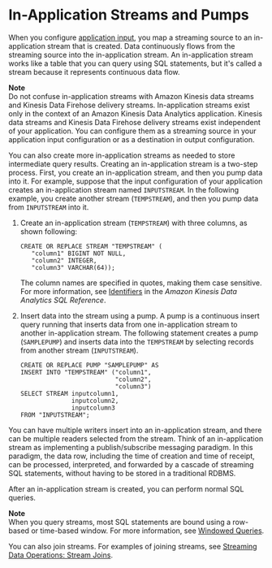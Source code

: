 # In\-Application Streams and Pumps<a name="streams-pumps"></a>

When you configure [application input](https://docs.aws.amazon.com/kinesisanalytics/latest/dev/how-it-works-input.html), you map a streaming source to an in\-application stream that is created\. Data continuously flows from the streaming source into the in\-application stream\. An in\-application stream works like a table that you can query using SQL statements, but it's called a stream because it represents continuous data flow\. 

**Note**  
Do not confuse in\-application streams with Amazon Kinesis data streams and Kinesis Data Firehose delivery streams\. In\-application streams exist only in the context of an Amazon Kinesis Data Analytics application\. Kinesis data streams and Kinesis Data Firehose delivery streams exist independent of your application\. You can configure them as a streaming source in your application input configuration or as a destination in output configuration\.

You can also create more in\-application streams as needed to store intermediate query results\. Creating an in\-application stream is a two\-step process\. First, you create an in\-application stream, and then you pump data into it\. For example, suppose that the input configuration of your application creates an in\-application stream named `INPUTSTREAM`\. In the following example, you create another stream \(`TEMPSTREAM`\), and then you pump data from `INPUTSTREAM` into it\. 

1. Create an in\-application stream \(`TEMPSTREAM`\) with three columns, as shown following:

   ```
   CREATE OR REPLACE STREAM "TEMPSTREAM" ( 
      "column1" BIGINT NOT NULL, 
      "column2" INTEGER, 
      "column3" VARCHAR(64));
   ```

   The column names are specified in quotes, making them case sensitive\. For more information, see [Identifiers](https://docs.aws.amazon.com/kinesisanalytics/latest/sqlref/sql-reference-identifiers.html) in the *Amazon Kinesis Data Analytics SQL Reference*\.

1. Insert data into the stream using a pump\. A pump is a continuous insert query running that inserts data from one in\-application stream to another in\-application stream\. The following statement creates a pump \(`SAMPLEPUMP`\) and inserts data into the `TEMPSTREAM` by selecting records from another stream \(`INPUTSTREAM`\)\.

   ```
   CREATE OR REPLACE PUMP "SAMPLEPUMP" AS 
   INSERT INTO "TEMPSTREAM" ("column1", 
                             "column2", 
                             "column3") 
   SELECT STREAM inputcolumn1, 
                 inputcolumn2, 
                 inputcolumn3
   FROM "INPUTSTREAM";
   ```

You can have multiple writers insert into an in\-application stream, and there can be multiple readers selected from the stream\. Think of an in\-application stream as implementing a publish/subscribe messaging paradigm\. In this paradigm, the data row, including the time of creation and time of receipt, can be processed, interpreted, and forwarded by a cascade of streaming SQL statements, without having to be stored in a traditional RDBMS\.

After an in\-application stream is created, you can perform normal SQL queries\. 

**Note**  
When you query streams, most SQL statements are bound using a row\-based or time\-based window\. For more information, see [Windowed Queries](windowed-sql.md)\.

You can also join streams\. For examples of joining streams, see [Streaming Data Operations: Stream Joins](stream-joins-concepts.md)\.